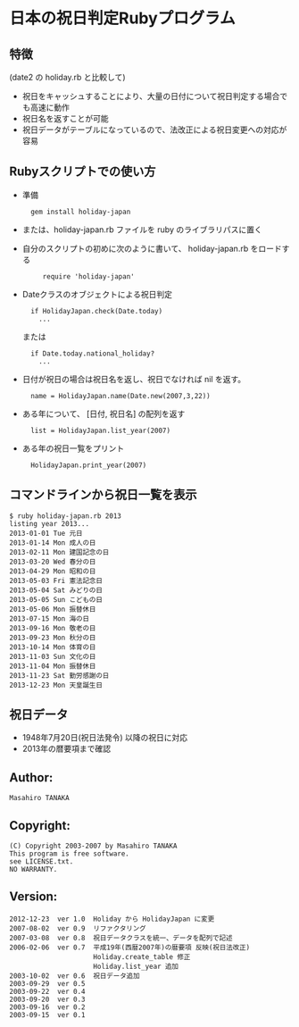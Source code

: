 # 日本の祝日判定Rubyプログラム

## 特徴
(date2 の holiday.rb と比較して)
* 祝日をキャッシュすることにより、大量の日付について祝日判定する場合でも高速に動作
* 祝日名を返すことが可能
* 祝日データがテーブルになっているので、法改正による祝日変更への対応が容易

## Rubyスクリプトでの使い方

* 準備

        gem install holiday-japan

 * または、holiday-japan.rb ファイルを ruby のライブラリパスに置く
 * 自分のスクリプトの初めに次のように書いて、 holiday-japan.rb をロードする

            require 'holiday-japan'

* Dateクラスのオブジェクトによる祝日判定

        if HolidayJapan.check(Date.today)
          ...

  または

        if Date.today.national_holiday?
          ...

* 日付が祝日の場合は祝日名を返し、祝日でなければ nil を返す。

        name = HolidayJapan.name(Date.new(2007,3,22))

* ある年について、 [日付, 祝日名] の配列を返す

        list = HolidayJapan.list_year(2007)

* ある年の祝日一覧をプリント

        HolidayJapan.print_year(2007)

## コマンドラインから祝日一覧を表示

	$ ruby holiday-japan.rb 2013
	listing year 2013...
	2013-01-01 Tue 元日
	2013-01-14 Mon 成人の日
	2013-02-11 Mon 建国記念の日
	2013-03-20 Wed 春分の日
	2013-04-29 Mon 昭和の日
	2013-05-03 Fri 憲法記念日
	2013-05-04 Sat みどりの日
	2013-05-05 Sun こどもの日
	2013-05-06 Mon 振替休日
	2013-07-15 Mon 海の日
	2013-09-16 Mon 敬老の日
	2013-09-23 Mon 秋分の日
	2013-10-14 Mon 体育の日
	2013-11-03 Sun 文化の日
	2013-11-04 Mon 振替休日
	2013-11-23 Sat 勤労感謝の日
	2013-12-23 Mon 天皇誕生日

##  祝日データ

* 1948年7月20日(祝日法発令) 以降の祝日に対応
* 2013年の暦要項まで確認

## Author:
    Masahiro TANAKA

## Copyright:
    (C) Copyright 2003-2007 by Masahiro TANAKA
    This program is free software.
    see LICENSE.txt.
    NO WARRANTY.

## Version:
    2012-12-23  ver 1.0  Holiday から HolidayJapan に変更
    2007-08-02  ver 0.9  リファクタリング
    2007-03-08  ver 0.8  祝日データクラスを統一、データを配列で記述
    2006-02-06  ver 0.7  平成19年(西暦2007年)の暦要項 反映(祝日法改正)
                         Holiday.create_table 修正
                         Holiday.list_year 追加
    2003-10-02  ver 0.6  祝日データ追加
    2003-09-29  ver 0.5
    2003-09-22  ver 0.4
    2003-09-20  ver 0.3
    2003-09-16  ver 0.2
    2003-09-15  ver 0.1

